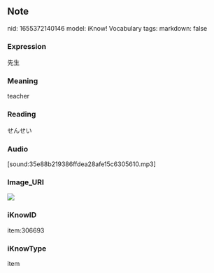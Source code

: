 ## Note
nid: 1655372140146
model: iKnow! Vocabulary
tags: 
markdown: false

### Expression
先生

### Meaning
teacher

### Reading
せんせい

### Audio
[sound:35e88b219386ffdea28afe15c6305610.mp3]

### Image_URI
<img src="1ca2e9a2cae0154ed8014955be6e6ff4.jpg">

### iKnowID
item:306693

### iKnowType
item
